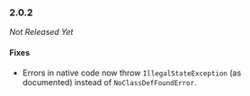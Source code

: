 ### 2.0.2

_Not Released Yet_

#### Fixes

- Errors in native code now throw `IllegalStateException` (as documented) instead of `NoClassDefFoundError`.